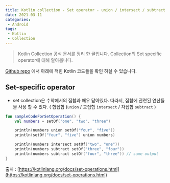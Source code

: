 ```yaml
---
title: Kotlin collection - Set operator - union / intersect / subtract
date: 2021-03-11
categories:
 - Android
tags:
 - Kotlin
 - Collection
---
```


> Kotlin Collection 공식 문서를 정리 한 글입니다. Collection의 Set specific operator에 대해 알아봅니다. 

[Github repo](https://github.com/kangraemin/kotlin_study/blob/master/kangraemin/collection/src/SetOperator.kt) 에서 아래에 적힌 Kotlin 코드들을 확인 하실 수 있습니다. 

<!-- more -->

## Set-specific operator
- set collection은 수학에서의 집합과 매우 닮아있다. 따라서, 집합에 관련된 연산들을 사용 할 수 있다. ( 합집합 (`union` / 교집합 `intersect` / 차집합 `subtract` )

```kotlin
fun sampleCodeForSetOperation() {
    val numbers = setOf("one", "two", "three")

    println(numbers union setOf("four", "five"))
    println(setOf("four", "five") union numbers)

    println(numbers intersect setOf("two", "one"))
    println(numbers subtract setOf("three", "four"))
    println(numbers subtract setOf("four", "three")) // same output
}
```

출처 : [https://kotlinlang.org/docs/set-operations.html](https://kotlinlang.org/docs/set-operations.html)